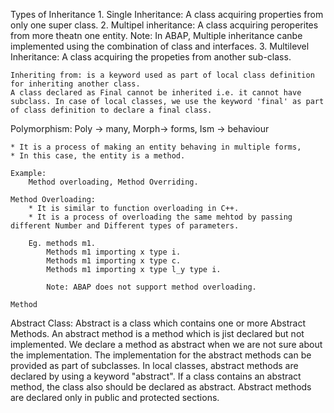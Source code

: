 Types of Inheritance
    1. Single Inheritance: A class acquiring properties from only one super class.
    2. Multipel inheritance: A class acquiring peroperites from more theatn one entity.
        Note: In ABAP, Multiple inheritance canbe implemented using the combination of class and interfaces.
    3. Multilevel Inheritance: A class acquiring the propeties from another sub-class.

    Inheriting from: is a keyword used as part of local class definition for inheriting another class.
    A class declared as Final cannot be inherited i.e. it cannot have subclass. In case of local classes, we use the keyword 'final' as part of class definition to declare a final class.


Polymorphism:
    Poly -> many,
    Morph-> forms,
    Ism  -> behaviour

    * It is a process of making an entity behaving in multiple forms,
    * In this case, the entity is a method.
    
    Example: 
        Method overloading, Method Overriding.
    
    Method Overloading:
        * It is similar to function overloading in C++.
        * It is a process of overloading the same mehtod by passing different Number and Different types of parameters.

        Eg. methods m1.
            Methods m1 importing x type i.
            Methods m1 importing x type c.
            Methods m1 importing x type l_y type i.

            Note: ABAP does not support method overloading.
        
    Method







Abstract Class:
    Abstract is a class which contains one or more Abstract Methods.
    An abstract method is a method which is jist declared but not implemented.
    We declare a method as abstract when we are not sure about the implementation.
    The implementation for the abstract methods can be provided as part of subclasses.
    In local classes, abstract methods are declared by using a keyword "abstract".
    If a class contains an abstract method, the class also should be declared as abstract.
    Abstract methods are declared only in public and protected sections.
    